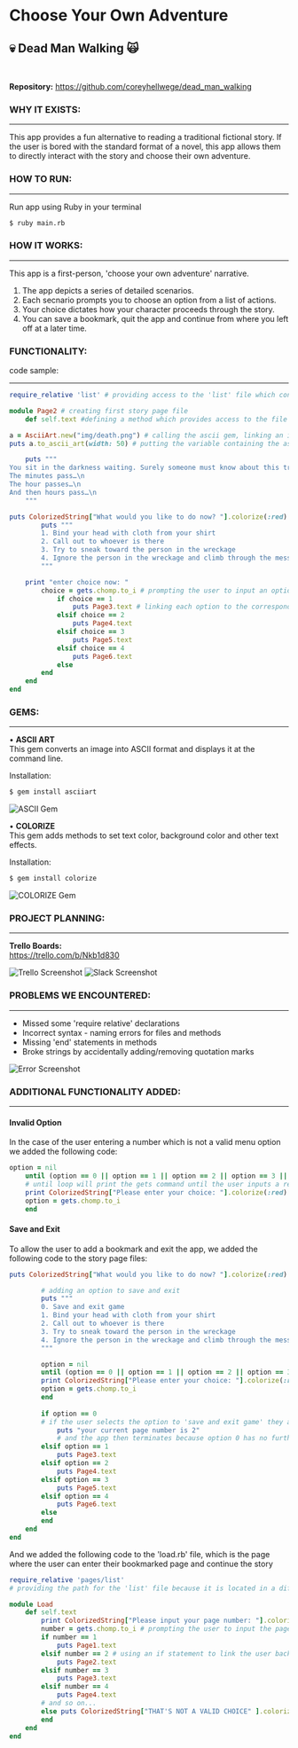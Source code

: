 # Choose Your Own Adventure
## :skull: Dead Man Walking :scream_cat: 
</br>

**Repository:**
https://github.com/coreyhellwege/dead_man_walking

### **WHY IT EXISTS:**
___
This app provides a fun alternative to reading a traditional fictional story. If the user is bored with the standard format of a novel, this app allows them to directly interact with the story and choose their own adventure.
### **HOW TO RUN:**
___
Run app using Ruby in your terminal
```bash
$ ruby main.rb
```
### **HOW IT WORKS:**
___
This app is a first-person, 'choose your own adventure' narrative.
1. The app depicts a series of detailed scenarios. 
2. Each secnario prompts you to choose an option from a list of actions. 
3. Your choice dictates how your character proceeds through the story.
4. You can save a bookmark, quit the app and continue from where you left off at a later time.
### **FUNCTIONALITY:**
code sample:
___
``` ruby
require_relative 'list' # providing access to the 'list' file which contains the colorize and ascii art gems, as well as all other page files

module Page2 # creating first story page file
    def self.text #defining a method which provides access to the file's text

a = AsciiArt.new("img/death.png") # calling the ascii gem, linking an image to be converted and assigning it to a variable 'a'
puts a.to_ascii_art(width: 50) # putting the variable containing the ascii art to the screen and setting a width of 50 pixels

    puts """
You sit in the darkness waiting. Surely someone must know about this train wreck and will be coming to the rescue any minute. \n
The minutes pass…\n
The hour passes…\n
And then hours pass…\n
    """

puts ColorizedString["What would you like to do now? "].colorize(:red) # implementing the colorize gem to make the user prompt stand out
        puts """
        1. Bind your head with cloth from your shirt
        2. Call out to whoever is there
        3. Try to sneak toward the person in the wreckage
        4. Ignore the person in the wreckage and climb through the mess to the front of the train
        """

    print "enter choice now: "    
        choice = gets.chomp.to_i # prompting the user to input an option
            if choice == 1
                puts Page3.text # linking each option to the corresponding story page file, which then displays the next block of text and continues the story
            elsif choice == 2
                puts Page4.text
            elsif choice == 3
                puts Page5.text
            elsif choice == 4
                puts Page6.text
            else
        end
    end
end
```
### **GEMS:**
___
• **ASCII ART** </br>
This gem converts an image into ASCII format and displays it at the command line.

Installation: 
```ruby
$ gem install asciiart
```

![ASCII Gem](img/ascii_screenshot1.png)

• **COLORIZE** </br>
This gem adds methods to set text color, background color and other text effects.

Installation: 
```ruby
$ gem install colorize
```

![COLORIZE Gem](img/ruby_colorize_screenshot.png)

### **PROJECT PLANNING:**
___
**Trello Boards:** </br>
https://trello.com/b/Nkb1d830

![Trello Screenshot](img/trello_screenshot.png)
![Slack Screenshot](img/SlackScreenShot5.png)

### **PROBLEMS WE ENCOUNTERED:**
___
* Missed some 'require relative' declarations
* Incorrect syntax - naming errors for files and methods
* Missing 'end' statements in methods
* Broke strings by accidentally adding/removing quotation marks

![Error Screenshot](img/error.png)

### **ADDITIONAL FUNCTIONALITY ADDED:**
___
#### Invalid Option
In the case of the user entering a number which is not a valid menu option we added the following code:
```ruby
option = nil
    until (option == 0 || option == 1 || option == 2 || option == 3 || option == 4 || option == 5 || option == 6) 
    # until loop will print the gets command until the user inputs a relevant option.
    print ColorizedString["Please enter your choice: "].colorize(:red) 
    option = gets.chomp.to_i
    end
```
#### Save and Exit
To allow the user to add a bookmark and exit the app, we added the following code to the story page files:
```ruby
puts ColorizedString["What would you like to do now? "].colorize(:red)

        # adding an option to save and exit
        puts """
        0. Save and exit game
        1. Bind your head with cloth from your shirt
        2. Call out to whoever is there
        3. Try to sneak toward the person in the wreckage
        4. Ignore the person in the wreckage and climb through the mess to the front of the train
        """

        option = nil
        until (option == 0 || option == 1 || option == 2 || option == 3 || option == 4)
        print ColorizedString["Please enter your choice: "].colorize(:red) 
        option = gets.chomp.to_i
        end
    
        if option == 0 
        # if the user selects the option to 'save and exit game' they are given their current page number
            puts "your current page number is 2"
            # and the app then terminates because option 0 has no further link
        elsif option == 1
            puts Page3.text
        elsif option == 2
            puts Page4.text
        elsif option == 3
            puts Page5.text
        elsif option == 4
            puts Page6.text
        else
        end
    end
end
```

And we added the following code to the 'load.rb' file, which is the page where the user can enter their bookmarked page and continue the story

```ruby
require_relative 'pages/list' 
# providing the path for the 'list' file because it is located in a different folder to the current file 'load'

module Load
    def self.text
        print ColorizedString["Please input your page number: "].colorize(:red)
        number = gets.chomp.to_i # prompting the user to input the page number
        if number == 1
            puts Page1.text
        elsif number == 2 # using an if statement to link the user back to the page where they left off
            puts Page2.text
        elsif number == 3
            puts Page3.text
        elsif number == 4
            puts Page4.text
        # and so on...
        else puts ColorizedString["THAT'S NOT A VALID CHOICE" ].colorize(:red)
        end
    end
end
```